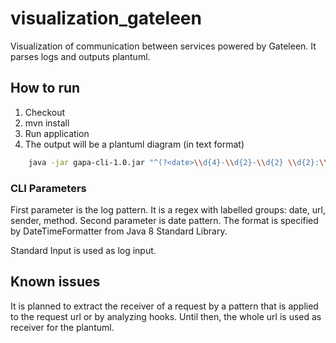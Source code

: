 # visualization_gateleen
Visualization of communication between services powered by Gateleen.
It parses logs and outputs plantuml.

## How to run
1. Checkout
2. mvn install
3. Run application
4. The output will be a plantuml diagram (in text format)

```bash
    java -jar gapa-cli-1.0.jar "^(?<date>\\d{4}-\\d{2}-\\d{2} \\d{2}:\\d{2}:\\d{2},\\d{3})\\s+(\\S+)\\s+(\\S+)\\s+(\\S+)\\s+(\\S+) - %(\\S+)\\s+(?<method>GET|PUT|POST|DELETE)\\s+(?<url>\\S+)\\s+s=(?<sender>\\w+)" "yyyy-MM-dd HH:mm:ss,SSS" < ../../gapa-test/src/test/resources/sample_log 
```

### CLI Parameters

First parameter is the log pattern. It is a regex with labelled groups: date, url, sender, method.
Second parameter is date pattern. The format is specified by DateTimeFormatter from Java 8 Standard Library.

Standard Input is used as log input.

## Known issues
It is planned to extract the receiver of a request by a pattern that is applied to the request url or by analyzing hooks. Until then, the whole url is used as receiver for the plantuml.
